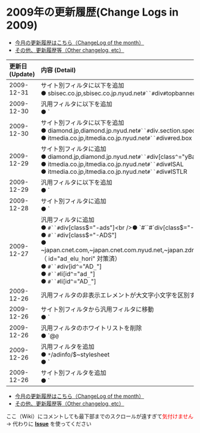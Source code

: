 # 2009年の更新履歴(Change Logs in 2009) #
  * [今月の更新履歴はこちら（ChangeLog of the month）](https://code.google.com/p/adblock-plus-japanese-filter/wiki/FilterChangeLog)
  * [その他、更新履歴等（Other changelog, etc）](https://code.google.com/p/adblock-plus-japanese-filter/w/list)

|**更新日 (Update)**|**内容 (Detail)**|
|:---------------|:--------------|
|2009-12-31      |サイト別フィルタに以下を追加<br />● sbisec.co.jp,sbisec.co.jp.nyud.net`#``#`div`#`topbannerarea\_noflash\_wrapper|
|2009-12-30      |汎用フィルタに以下を追加<br />● `|``|`ds.advg.jp/<br />● `|``|`ds.advg.jp.nyud.net/|
|2009-12-30      |サイト別フィルタに以下を追加<br />● diamond.jp,diamond.jp.nyud.net`#``#`div.section.special-topics<br />● itmedia.co.jp,itmedia.co.jp.nyud.net`#``#`div`#`red.box|
|2009-12-29      |サイト別フィルタに追加<br />● diamond.jp,diamond.jp.nyud.net`#``#`div[class`^`="yBanner0"]<br />● itmedia.co.jp,itmedia.co.jp.nyud.net`#``#`div`#`ISAL<br />● itmedia.co.jp,itmedia.co.jp.nyud.net`#``#`div`#`ISTLR|
|2009-12-29      |汎用フィルタに以下を追加<br />● `|``|`advg.jp/$third-party<br />● `|``|`advg.jp.nyud.net/$third-party|
|2009-12-28      |サイト別フィルタに追加<br />● `|``|`ad2.sbisec.co.jp/<br />● `|``|`ad2.sbisec.co.jp.nyud.net/|
|2009-12-27      |汎用フィルタに追加<br />● `#``#`div[class$="-ads"]<br />● `#``#`div[class$="-ADs"]<br />● `#``#`div[class$="-ADS"]<br />● ~japan.cnet.com,~japan.cnet.com.nyud.net,~japan.zdnet.com,~japan.zdnet.com.nyud.net`#``#`div[id`^`="ad`_`"]（ id="ad`_`elu`_`hori" 対策済）<br />● `#``#`div[id`^`="AD`_`"]<br />● `#``#`li[id`^`="ad`_`"]<br />● `#``#`li[id`^`="AD`_`"]|
|2009-12-26      |汎用フィルタの非表示エレメントが大文字小文字を区別する問題に対処したつもり|
|2009-12-26      |サイト別フィルタから汎用フィルタに移動<br />● `|``|`imrworldwide.com/$third-party<br />● `|``|`imrworldwide.com.nyud.net/$third-party<br />● `|``|`microad.jp/$third-party<br />● `|``|`microad.jp.nyud.net/$third-party|
|2009-12-26      |汎用フィルタのホワイトリストを削除<br />● `@``@``|`http://www.mozilla.org/|
|2009-12-26      |汎用フィルタを追加<br />● `*`/adinfo/$~stylesheet<br />● `|``|`overture.com$third-party<br />● `|``|`overture.com.nyud.net$third-party<br />● `|``|`imrworldwide.com/$third-party<br />● `|``|`imrworldwide.com.nyud.net/$third-party<br />● `|``|`ad-v.jp/$third-party<br />● `|``|`ad-v.jp.nyud.net/$third-party<br />● `#``#`div`#`flashAD<br />● `#``#`div.flashAD<br />● `#``#`li`#`flashAD<br />● `#``#`li.flashAD<br />● `|``|`ads.adjust-net.jp/<br />● `|``|`ads.adjust-net.jp.nyud.net/|
|2009-12-26      |サイト別フィルタを追加<br />● `|``|`jbpress.is|


  * [今月の更新履歴はこちら（ChangeLog of the month）](https://code.google.com/p/adblock-plus-japanese-filter/wiki/FilterChangeLog)
  * [その他、更新履歴等（Other changelog, etc）](https://code.google.com/p/adblock-plus-japanese-filter/w/list)

ここ（Wiki）にコメントしても最下部までのスクロールが遠すぎて<font color='red'>気付けません</font><br /> -> 代わりに **[Issue](https://code.google.com/p/adblock-plus-japanese-filter/issues/list)** を使ってください